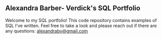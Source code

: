 ## Alexandra Barber- Verdick's SQL Portfolio

Welcome to my SQL portfolio! This code repository contains examples of SQL I've written. Feel free to take a look and please reach out if there are any questions: alexandrabv@gmail.com 
